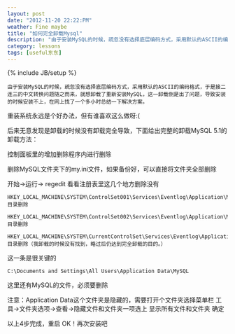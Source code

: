 ```yaml
---
layout: post
date: "2012-11-20 22:22:PM"
weather: Fine maybe
title: "如何完全卸载Mysql"
description: "由于安装MySQL的时候，疏忽没有选择底层编码方式，采用默认的ASCII的编码格式，于是接二连三的中文转换问题随之而来，就想卸载了重新安装MySQL，这一卸载倒是出了问题，导致安装的时候安装不上，在网上找了一个多小时总结一下解决方案。"
category: lessons 
tags: [useful东东]
---
```

{% include JB/setup %}

    由于安装MySQL的时候，疏忽没有选择底层编码方式，采用默认的ASCII的编码格式，于是接二连三的中文转换问题随之而来，就想卸载了重新安装MySQL，这一卸载倒是出了问题，导致安装的时候安装不上，在网上找了一个多小时总结一下解决方案。

重装系统永远是个好办法，但有谁喜欢这么做呀:(

后来无意发现是卸载的时候没有卸载完全导致，下面给出完整的卸载MySQL 5.1的卸载方法：

控制面板里的增加删除程序内进行删除

删除MySQL文件夹下的my.ini文件，如果备份好，可以直接将文件夹全部删除

开始->运行-> regedit 看看注册表里这几个地方删除没有

    HKEY_LOCAL_MACHINE\SYSTEM\ControlSet001\Services\Eventlog\Application\MySQL 目录删除

    HKEY_LOCAL_MACHINE\SYSTEM\ControlSet002\Services\Eventlog\Application\MySQL 目录删除

    HKEY_LOCAL_MACHINE\SYSTEM\CurrentControlSet\Services\Eventlog\Application\MySQL 目录删除（我卸载的时候没有找到，略过后仍达到完全卸载的目的。）

这一条是很关键的

    C:\Documents and Settings\All Users\Application Data\MySQL

这里还有MySQL的文件，必须要删除

注意：Application Data这个文件夹是隐藏的，需要打开个文件夹选择菜单栏 工具→文件夹选项→查看→隐藏文件和文件夹一项选上 显示所有文件和文件夹 确定

以上4步完成，重启 OK！再次安装吧

